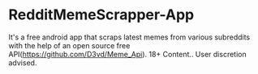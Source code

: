 # RedditMemeScrapper-App
It's a free android app that scraps latest memes from various subreddits with the help of an open source free API(https://github.com/D3vd/Meme_Api). 18+ Content.. User discretion advised.
